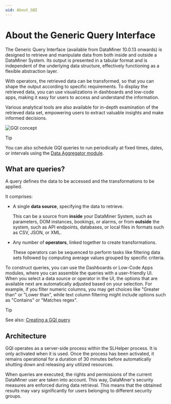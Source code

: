 ```yaml
---
uid: About_GQI
---
```


# About the Generic Query Interface

The Generic Query Interface (available from DataMiner 10.0.13 onwards) is designed to retrieve and manipulate data from both inside and outside a DataMiner System. Its output is presented in a tabular format and is independent of the underlying data structure, effectively functioning as a flexible abstraction layer.

With operators, the retrieved data can be transformed, so that you can shape the output according to specific requirements. To display the retrieved data, you can use visualizations in dashboards and low-code apps, making it easy for users to access and understand the information.

Various analytical tools are also available for in-depth examination of the retrieved data set, empowering users to extract valuable insights and make informed decisions.

![GQI concept](~/user-guide/images/gqi_concept.png)

> [!TIP]
> You can also schedule GQI queries to run periodically at fixed times, dates, or intervals using the [Data Aggregator module](xref:Data_Aggregator_DxM).

## What are queries?

A query defines the data to be accessed and the transformations to be applied.

It comprises:

- A single **data source**, specifying the data to retrieve.

  This can be a source from **inside** your DataMiner System, such as parameters, DOM instances, bookings, or alarms, or from **outside** the system, such as API endpoints, databases, or local files in formats such as CSV, JSON, or XML.

- Any number of **operators**, linked together to create transformations.

  These operators can be sequenced to perform tasks like filtering data sets followed by computing average values grouped by specific criteria.

To construct queries, you can use the Dashboards or Low-Code Apps modules, where you can assemble the queries with a user-friendly UI. When you select a data source or operator in the UI, the options that are available next are automatically adjusted based on your selection. For example, if you filter numeric columns, you may get choices like "Greater than" or "Lower than", while text column filtering might include options such as "Contains" or "Matches regex".

> [!TIP]
> See also: [Creating a GQI query](xref:Creating_GQI_query)

## Architecture

GQI operates as a server-side process within the SLHelper process. It is only activated when it is used. Once the process has been activated, it remains operational for a duration of 30 minutes before automatically shutting down and releasing any utilized resources.

When queries are executed, the rights and permissions of the current DataMiner user are taken into account. This way, DataMiner's security measures are enforced during data retrieval. This means that the obtained results may vary significantly for users belonging to different security groups.
